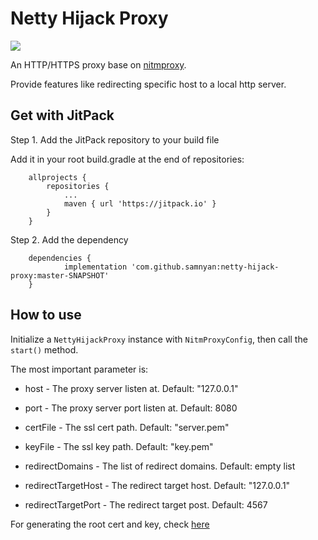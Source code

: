 # Netty Hijack Proxy

[![](https://jitpack.io/v/samnyan/netty-hijack-proxy.svg)](https://jitpack.io/#samnyan/netty-hijack-proxy)

An HTTP/HTTPS proxy base on [nitmproxy](https://github.com/chhsiao90/nitmproxy).

Provide features like redirecting specific host to a local http server.

## Get with JitPack

Step 1. Add the JitPack repository to your build file

Add it in your root build.gradle at the end of repositories:
```
	allprojects {
		repositories {
			...
			maven { url 'https://jitpack.io' }
		}
	}
```
Step 2. Add the dependency
```
	dependencies {
	        implementation 'com.github.samnyan:netty-hijack-proxy:master-SNAPSHOT'
	}
```

## How to use

Initialize a `NettyHijackProxy` instance with `NitmProxyConfig`, then call the `start()` method.

The most important parameter is:

* host - The proxy server listen at. Default: "127.0.0.1"

* port - The proxy server port listen at. Default: 8080

* certFile - The ssl cert path. Default: "server.pem"

* keyFile - The ssl key path. Default: "key.pem"

* redirectDomains - The list of redirect domains. Default: empty list

* redirectTargetHost - The redirect target host. Default: "127.0.0.1"

* redirectTargetPort - The redirect target post. Default: 4567

For generating the root cert and key, check [here](https://jaanus.com/ios-13-certificates/)